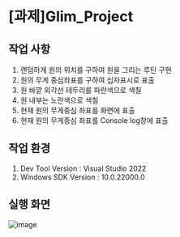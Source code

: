 # [과제]Glim_Project

## 작업 사항
1. 랜덤하게 원의 위치를 구하여 원을 그리는 루틴 구현
2. 원의 무게 중심좌표를 구하여 십자표시로 표출
3. 원 바깥 외각선 테두리를 파란색으로 색칠
4. 원 내부는 노란색으로 색칠
5. 현재 원의 무게중심 좌표를 화면에 표출
6. 현재 원의 무게중심 좌표를 Console log창에 표출


## 작업 환경
1. Dev Tool Version : Visual Studio 2022
2. Windows SDK Version : 10.0.22000.0
   
## 실행 화면

![image](https://github.com/jmlee0717/Glim_Project/assets/105495287/bcc4eef0-7395-43da-ac8e-fa9086475fb0)


